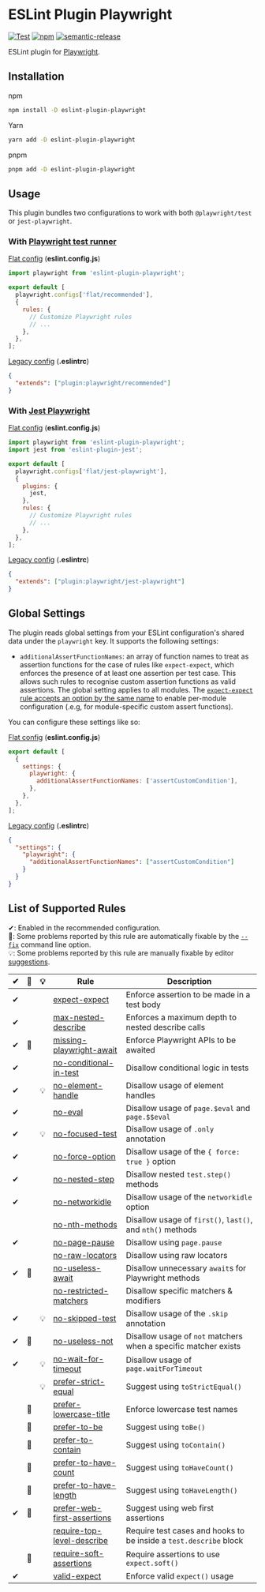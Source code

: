 # ESLint Plugin Playwright

[![Test](https://github.com/playwright-community/eslint-plugin-playwright/actions/workflows/test.yml/badge.svg)](https://github.com/playwright-community/eslint-plugin-playwright/actions/workflows/test.yml)
[![npm](https://img.shields.io/npm/v/eslint-plugin-playwright)](https://www.npmjs.com/package/eslint-plugin-playwright)
[![semantic-release](https://img.shields.io/badge/%20%20%F0%9F%93%A6%F0%9F%9A%80-semantic--release-e10079.svg)](https://github.com/semantic-release/semantic-release)

ESLint plugin for [Playwright](https://github.com/microsoft/playwright).

## Installation

npm

```bash
npm install -D eslint-plugin-playwright
```

Yarn

```bash
yarn add -D eslint-plugin-playwright
```

pnpm

```bash
pnpm add -D eslint-plugin-playwright
```

## Usage

This plugin bundles two configurations to work with both `@playwright/test` or
`jest-playwright`.

### With [Playwright test runner](https://playwright.dev/docs/writing-tests)

[Flat config](https://eslint.org/docs/latest/use/configure/configuration-files-new)
(**eslint.config.js**)

```javascript
import playwright from 'eslint-plugin-playwright';

export default [
  playwright.configs['flat/recommended'],
  {
    rules: {
      // Customize Playwright rules
      // ...
    },
  },
];
```

[Legacy config](https://eslint.org/docs/latest/use/configure/configuration-files)
(**.eslintrc**)

```json
{
  "extends": ["plugin:playwright/recommended"]
}
```

### With [Jest Playwright](https://github.com/playwright-community/jest-playwright)

[Flat config](https://eslint.org/docs/latest/use/configure/configuration-files-new)
(**eslint.config.js**)

```javascript
import playwright from 'eslint-plugin-playwright';
import jest from 'eslint-plugin-jest';

export default [
  playwright.configs['flat/jest-playwright'],
  {
    plugins: {
      jest,
    },
    rules: {
      // Customize Playwright rules
      // ...
    },
  },
];
```

[Legacy config](https://eslint.org/docs/latest/use/configure/configuration-files)
(**.eslintrc**)

```json
{
  "extends": ["plugin:playwright/jest-playwright"]
}
```

## Global Settings

The plugin reads global settings from your ESLint configuration's shared data
under the `playwright` key. It supports the following settings:

- `additionalAssertFunctionNames`: an array of function names to treat as
  assertion functions for the case of rules like `expect-expect`, which enforces
  the presence of at least one assertion per test case. This allows such rules
  to recognise custom assertion functions as valid assertions. The global
  setting applies to all modules. The
  [`expect-expect` rule accepts an option by the same name](./rules/expect-expect.md#additionalassertfunctionnames)
  to enable per-module configuration (.e.g, for module-specific custom assert
  functions).

You can configure these settings like so:

[Flat config](https://eslint.org/docs/latest/use/configure/configuration-files-new)
(**eslint.config.js**)

```javascript
export default [
  {
    settings: {
      playwright: {
        additionalAssertFunctionNames: ['assertCustomCondition'],
      },
    },
  },
];
```

[Legacy config](https://eslint.org/docs/latest/use/configure/configuration-files)
(**.eslintrc**)

```json
{
  "settings": {
    "playwright": {
      "additionalAssertFunctionNames": ["assertCustomCondition"]
    }
  }
}
```

## List of Supported Rules

✔: Enabled in the recommended configuration.\
🔧: Some problems reported by this rule are automatically fixable by the [`--fix`](https://eslint.org/docs/latest/user-guide/command-line-interface#--fix)
command line option.\
💡: Some problems reported by this rule are manually fixable by editor
[suggestions](https://eslint.org/docs/latest/developer-guide/working-with-rules#providing-suggestions).

| ✔  | 🔧  | 💡  | Rule                                                                                                                                                | Description                                                       |
| :-: | :-: | :-: | --------------------------------------------------------------------------------------------------------------------------------------------------- | ----------------------------------------------------------------- |
| ✔  |     |     | [expect-expect](https://github.com/playwright-community/eslint-plugin-playwright/tree/main/docs/rules/expect-expect.md)                             | Enforce assertion to be made in a test body                       |
| ✔  |     |     | [max-nested-describe](https://github.com/playwright-community/eslint-plugin-playwright/tree/main/docs/rules/max-nested-describe.md)                 | Enforces a maximum depth to nested describe calls                 |
| ✔  | 🔧  |     | [missing-playwright-await](https://github.com/playwright-community/eslint-plugin-playwright/tree/main/docs/rules/missing-playwright-await.md)       | Enforce Playwright APIs to be awaited                             |
| ✔  |     |     | [no-conditional-in-test](https://github.com/playwright-community/eslint-plugin-playwright/tree/main/docs/rules/no-conditional-in-test.md)           | Disallow conditional logic in tests                               |
| ✔  |     | 💡  | [no-element-handle](https://github.com/playwright-community/eslint-plugin-playwright/tree/main/docs/rules/no-element-handle.md)                     | Disallow usage of element handles                                 |
| ✔  |     |     | [no-eval](https://github.com/playwright-community/eslint-plugin-playwright/tree/main/docs/rules/no-eval.md)                                         | Disallow usage of `page.$eval` and `page.$$eval`                  |
| ✔  |     | 💡  | [no-focused-test](https://github.com/playwright-community/eslint-plugin-playwright/tree/main/docs/rules/no-focused-test.md)                         | Disallow usage of `.only` annotation                              |
| ✔  |     |     | [no-force-option](https://github.com/playwright-community/eslint-plugin-playwright/tree/main/docs/rules/no-force-option.md)                         | Disallow usage of the `{ force: true }` option                    |
| ✔  |     |     | [no-nested-step](https://github.com/playwright-community/eslint-plugin-playwright/tree/main/docs/rules/no-nested-step.md)                           | Disallow nested `test.step()` methods                             |
| ✔  |     |     | [no-networkidle](https://github.com/playwright-community/eslint-plugin-playwright/tree/main/docs/rules/no-networkidle.md)                           | Disallow usage of the `networkidle` option                        |
|     |     |     | [no-nth-methods](https://github.com/playwright-community/eslint-plugin-playwright/tree/main/docs/rules/no-nth-methods.md)                           | Disallow usage of `first()`, `last()`, and `nth()` methods        |
| ✔  |     |     | [no-page-pause](https://github.com/playwright-community/eslint-plugin-playwright/tree/main/docs/rules/no-page-pause.md)                             | Disallow using `page.pause`                                       |
|     |     |     | [no-raw-locators](https://github.com/playwright-community/eslint-plugin-playwright/tree/main/docs/rules/no-raw-locators.md)                         | Disallow using raw locators                                       |
| ✔  | 🔧  |     | [no-useless-await](https://github.com/playwright-community/eslint-plugin-playwright/tree/main/docs/rules/no-useless-await.md)                       | Disallow unnecessary `await`s for Playwright methods              |
|     |     |     | [no-restricted-matchers](https://github.com/playwright-community/eslint-plugin-playwright/tree/main/docs/rules/no-restricted-matchers.md)           | Disallow specific matchers & modifiers                            |
| ✔  |     | 💡  | [no-skipped-test](https://github.com/playwright-community/eslint-plugin-playwright/tree/main/docs/rules/no-skipped-test.md)                         | Disallow usage of the `.skip` annotation                          |
| ✔  | 🔧  |     | [no-useless-not](https://github.com/playwright-community/eslint-plugin-playwright/tree/main/docs/rules/no-useless-not.md)                           | Disallow usage of `not` matchers when a specific matcher exists   |
| ✔  |     | 💡  | [no-wait-for-timeout](https://github.com/playwright-community/eslint-plugin-playwright/tree/main/docs/rules/no-wait-for-timeout.md)                 | Disallow usage of `page.waitForTimeout`                           |
|     |     | 💡  | [prefer-strict-equal](https://github.com/playwright-community/eslint-plugin-playwright/tree/main/docs/rules/prefer-strict-equal.md)                 | Suggest using `toStrictEqual()`                                   |
|     | 🔧  |     | [prefer-lowercase-title](https://github.com/playwright-community/eslint-plugin-playwright/tree/main/docs/rules/prefer-lowercase-title.md)           | Enforce lowercase test names                                      |
|     | 🔧  |     | [prefer-to-be](https://github.com/playwright-community/eslint-plugin-playwright/tree/main/docs/rules/prefer-to-be.md)                               | Suggest using `toBe()`                                            |
|     | 🔧  |     | [prefer-to-contain](https://github.com/playwright-community/eslint-plugin-playwright/tree/main/docs/rules/prefer-to-contain.md)                     | Suggest using `toContain()`                                       |
|     | 🔧  |     | [prefer-to-have-count](https://github.com/playwright-community/eslint-plugin-playwright/tree/main/docs/rules/prefer-to-have-count.md)               | Suggest using `toHaveCount()`                                     |
|     | 🔧  |     | [prefer-to-have-length](https://github.com/playwright-community/eslint-plugin-playwright/tree/main/docs/rules/prefer-to-have-length.md)             | Suggest using `toHaveLength()`                                    |
| ✔  | 🔧  |     | [prefer-web-first-assertions](https://github.com/playwright-community/eslint-plugin-playwright/tree/main/docs/rules/prefer-web-first-assertions.md) | Suggest using web first assertions                                |
|     |     |     | [require-top-level-describe](https://github.com/playwright-community/eslint-plugin-playwright/tree/main/docs/rules/require-top-level-describe.md)   | Require test cases and hooks to be inside a `test.describe` block |
|     | 🔧  |     | [require-soft-assertions](https://github.com/playwright-community/eslint-plugin-playwright/tree/main/docs/rules/require-soft-assertions.md)         | Require assertions to use `expect.soft()`                         |
| ✔  |     |     | [valid-expect](https://github.com/playwright-community/eslint-plugin-playwright/tree/main/docs/rules/valid-expect.md)                               | Enforce valid `expect()` usage                                    |
